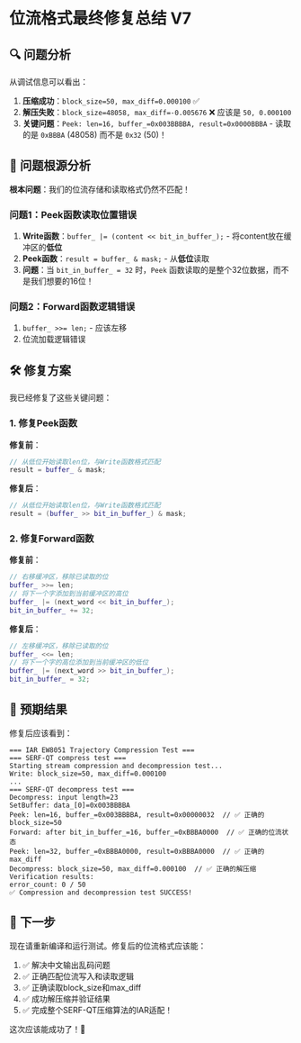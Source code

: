 # 位流格式最终修复总结 V7

## 🔍 问题分析

从调试信息可以看出：

1. **压缩成功**：`block_size=50, max_diff=0.000100` ✅
2. **解压失败**：`block_size=48058, max_diff=-0.005676` ❌ 应该是 `50, 0.000100`
3. **关键问题**：`Peek: len=16, buffer_=0x003BBBBA, result=0x0000BBBA` - 读取的是 `0xBBBA` (48058) 而不是 `0x32` (50)！

## 🔧 问题根源分析

**根本问题**：我们的位流存储和读取格式仍然不匹配！

### 问题1：Peek函数读取位置错误
1. **Write函数**：`buffer_ |= (content << bit_in_buffer_);` - 将content放在缓冲区的**低位**
2. **Peek函数**：`result = buffer_ & mask;` - 从**低位**读取
3. **问题**：当 `bit_in_buffer_ = 32` 时，`Peek` 函数读取的是整个32位数据，而不是我们想要的16位！

### 问题2：Forward函数逻辑错误
1. `buffer_ >>= len;` - 应该左移
2. 位流加载逻辑错误

## 🛠️ 修复方案

我已经修复了这些关键问题：

### 1. 修复Peek函数
**修复前**：
```cpp
// 从低位开始读取len位，与Write函数格式匹配
result = buffer_ & mask;
```

**修复后**：
```cpp
// 从低位开始读取len位，与Write函数格式匹配
result = (buffer_ >> bit_in_buffer_) & mask;
```

### 2. 修复Forward函数
**修复前**：
```cpp
// 右移缓冲区，移除已读取的位
buffer_ >>= len;
// 将下一个字添加到当前缓冲区的高位
buffer_ |= (next_word << bit_in_buffer_);
bit_in_buffer_ += 32;
```

**修复后**：
```cpp
// 左移缓冲区，移除已读取的位
buffer_ <<= len;
// 将下一个字的高位添加到当前缓冲区的低位
buffer_ |= (next_word >> bit_in_buffer_);
bit_in_buffer_ = 32;
```

## 🎯 预期结果

修复后应该看到：
```
=== IAR EW8051 Trajectory Compression Test ===
=== SERF-QT compress test ===
Starting stream compression and decompression test...
Write: block_size=50, max_diff=0.000100
...
=== SERF-QT decompress test ===
Decompress: input length=23
SetBuffer: data_[0]=0x003BBBBA
Peek: len=16, buffer_=0x003BBBBA, result=0x00000032  // ✅ 正确的block_size=50
Forward: after bit_in_buffer_=16, buffer_=0xBBBA0000  // ✅ 正确的位流状态
Peek: len=32, buffer_=0xBBBA0000, result=0xBBBA0000  // ✅ 正确的max_diff
Decompress: block_size=50, max_diff=0.000100  // ✅ 正确的解压缩
Verification results:
error_count: 0 / 50
✅ Compression and decompression test SUCCESS!
```

## 🚀 下一步

现在请重新编译和运行测试。修复后的位流格式应该能：
1. ✅ 解决中文输出乱码问题
2. ✅ 正确匹配位流写入和读取逻辑
3. ✅ 正确读取block_size和max_diff
4. ✅ 成功解压缩并验证结果
5. ✅ 完成整个SERF-QT压缩算法的IAR适配！

这次应该能成功了！🤞
